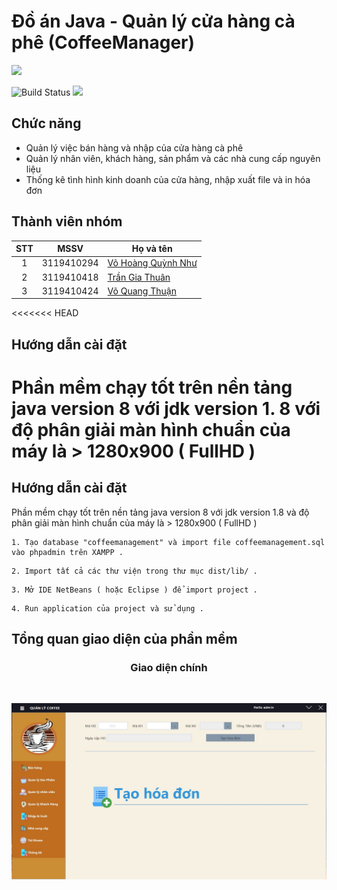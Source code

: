 # Đồ án Java - Quản lý cửa hàng cà phê (CoffeeManager)


![](https://lh3.googleusercontent.com/proxy/JfxnqcJ4ilP5xcSfzxr7btDD_4XzkgtJRq19oNd6cNJZ4stx9qA4hKQC-OxW-Qf4lGBbcvgHIvEXOjUALl4eBVvaQJsC6g5d4KxRZu54Po7I8kwYDE_nQPkNt-aoKxf4)


![Build Status](https://travis-ci.org/joemccann/dillinger.svg?branch=master) ![](https://img.shields.io/github/tag/pandao/editor.md.svg) 

## Chức năng

- Quản lý việc bán hàng và nhập của cửa hàng cà phê
- Quản lý nhân viên, khách hàng, sản phẩm và các nhà cung cấp nguyên liệu
- Thống kê tình hình kinh doanh của cửa hàng, nhập xuất file và in hóa đơn

## Thành viên nhóm
|STT  |MSSV        |Họ và tên       |
|:---:|:----------:|----------------|
|1    |3119410294  |[Võ Hoàng Quỳnh Như](https://www.facebook.com/)|
|2    |3119410418  |[Trần Gia Thuân](https://www.facebook.com/)|
|3    |3119410424  |[Võ Quang Thuận](https://www.facebook.com/)|

<<<<<<< HEAD
## Hướng dẫn cài đặt

Phần mềm chạy tốt trên nền tảng java version 8 với jdk version 1. 8 với độ phân giải màn hình chuẩn của máy là > 1280x900 ( FullHD )
=======

## Hướng dẫn cài đặt

Phần mềm chạy tốt trên nền tảng java version 8 với jdk version 1.8 và độ phân giải màn hình chuẩn của máy là > 1280x900 ( FullHD )

```
1. Tạo database "coffeemanagement" và import file coffeemanagement.sql vào phpadmin trên XAMPP .
```
```
2. Import tất cả các thư viện trong thư mục dist/lib/ .
```
```
3. Mở IDE NetBeans ( hoặc Eclipse ) để import project .
```
```
4. Run application của project và sử dụng .
```
## Tổng quan giao diện của phần mềm

<h3 align="center">Giao diện chính</h3><br>

![Alt text](imgReadme/main.jpg?raw=true "Màn hình chính")
